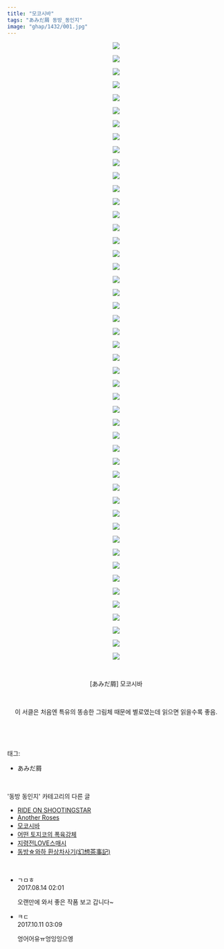 ```yaml
---
title: "모코시바"
tags: "あみだ屑 동방_동인지"
image: "ghap/1432/001.jpg"
---
```

<div class="article">
<p style="text-align: center; clear: none; float: none;"><img src="{{ site.nasurl }}/ghap/1432/001.jpg"/></p>
<p style="text-align: center; clear: none; float: none;"><img src="{{ site.nasurl }}/ghap/1432/002.jpg"/></p>
<p style="text-align: center; clear: none; float: none;"><img src="{{ site.nasurl }}/ghap/1432/003.jpg"/></p>
<p style="text-align: center; clear: none; float: none;"><img src="{{ site.nasurl }}/ghap/1432/004.jpg"/></p>
<p style="text-align: center; clear: none; float: none;"><img src="{{ site.nasurl }}/ghap/1432/005.jpg"/></p>
<p style="text-align: center; clear: none; float: none;"><img src="{{ site.nasurl }}/ghap/1432/006.jpg"/></p>
<p style="text-align: center; clear: none; float: none;"><img src="{{ site.nasurl }}/ghap/1432/007.jpg"/></p>
<p style="text-align: center; clear: none; float: none;"><img src="{{ site.nasurl }}/ghap/1432/008.jpg"/></p>
<p style="text-align: center; clear: none; float: none;"><img src="{{ site.nasurl }}/ghap/1432/009.jpg"/></p>
<p style="text-align: center; clear: none; float: none;"><img src="{{ site.nasurl }}/ghap/1432/010.jpg"/></p>
<p style="text-align: center; clear: none; float: none;"><img src="{{ site.nasurl }}/ghap/1432/011.jpg"/></p>
<p style="text-align: center; clear: none; float: none;"><img src="{{ site.nasurl }}/ghap/1432/012.jpg"/></p>
<p style="text-align: center; clear: none; float: none;"><img src="{{ site.nasurl }}/ghap/1432/013.jpg"/></p>
<p style="text-align: center; clear: none; float: none;"><img src="{{ site.nasurl }}/ghap/1432/014.jpg"/></p>
<p style="text-align: center; clear: none; float: none;"><img src="{{ site.nasurl }}/ghap/1432/015.jpg"/></p>
<p style="text-align: center; clear: none; float: none;"><img src="{{ site.nasurl }}/ghap/1432/016.jpg"/></p>
<p style="text-align: center; clear: none; float: none;"><img src="{{ site.nasurl }}/ghap/1432/017.jpg"/></p>
<p style="text-align: center; clear: none; float: none;"><img src="{{ site.nasurl }}/ghap/1432/018.jpg"/></p>
<p style="text-align: center; clear: none; float: none;"><img src="{{ site.nasurl }}/ghap/1432/019.jpg"/></p>
<p style="text-align: center; clear: none; float: none;"><img src="{{ site.nasurl }}/ghap/1432/020.jpg"/></p>
<p style="text-align: center; clear: none; float: none;"><img src="{{ site.nasurl }}/ghap/1432/021.jpg"/></p>
<p style="text-align: center; clear: none; float: none;"><img src="{{ site.nasurl }}/ghap/1432/022.jpg"/></p>
<p style="text-align: center; clear: none; float: none;"><img src="{{ site.nasurl }}/ghap/1432/023.jpg"/></p>
<p style="text-align: center; clear: none; float: none;"><img src="{{ site.nasurl }}/ghap/1432/024.jpg"/></p>
<p style="text-align: center; clear: none; float: none;"><img src="{{ site.nasurl }}/ghap/1432/025.jpg"/></p>
<p style="text-align: center; clear: none; float: none;"><img src="{{ site.nasurl }}/ghap/1432/026.jpg"/></p>
<p style="text-align: center; clear: none; float: none;"><img src="{{ site.nasurl }}/ghap/1432/027.jpg"/></p>
<p style="text-align: center; clear: none; float: none;"><img src="{{ site.nasurl }}/ghap/1432/028.jpg"/></p>
<p style="text-align: center; clear: none; float: none;"><img src="{{ site.nasurl }}/ghap/1432/029.jpg"/></p>
<p style="text-align: center; clear: none; float: none;"><img src="{{ site.nasurl }}/ghap/1432/030.jpg"/></p>
<p style="text-align: center; clear: none; float: none;"><img src="{{ site.nasurl }}/ghap/1432/031.jpg"/></p>
<p style="text-align: center; clear: none; float: none;"><img src="{{ site.nasurl }}/ghap/1432/032.jpg"/></p>
<p style="text-align: center; clear: none; float: none;"><img src="{{ site.nasurl }}/ghap/1432/033.jpg"/></p>
<p style="text-align: center; clear: none; float: none;"><img src="{{ site.nasurl }}/ghap/1432/034.jpg"/></p>
<p style="text-align: center; clear: none; float: none;"><img src="{{ site.nasurl }}/ghap/1432/035.jpg"/></p>
<p style="text-align: center; clear: none; float: none;"><img src="{{ site.nasurl }}/ghap/1432/036.jpg"/></p>
<p style="text-align: center; clear: none; float: none;"><img src="{{ site.nasurl }}/ghap/1432/037.jpg"/></p>
<p style="text-align: center; clear: none; float: none;"><img src="{{ site.nasurl }}/ghap/1432/038.jpg"/></p>
<p style="text-align: center; clear: none; float: none;"><img src="{{ site.nasurl }}/ghap/1432/039.jpg"/></p>
<p style="text-align: center; clear: none; float: none;"><img src="{{ site.nasurl }}/ghap/1432/040.jpg"/></p>
<p style="text-align: center; clear: none; float: none;"><img src="{{ site.nasurl }}/ghap/1432/041.jpg"/></p>
<p style="text-align: center; clear: none; float: none;"><img src="{{ site.nasurl }}/ghap/1432/042.jpg"/></p>
<p style="text-align: center; clear: none; float: none;"><img src="{{ site.nasurl }}/ghap/1432/043.jpg"/></p>
<p style="text-align: center; clear: none; float: none;"><img src="{{ site.nasurl }}/ghap/1432/044.jpg"/></p>
<p style="text-align: center; clear: none; float: none;"><img src="{{ site.nasurl }}/ghap/1432/045.jpg"/></p>
<p style="text-align: center; clear: none; float: none;"><img src="{{ site.nasurl }}/ghap/1432/046.jpg"/></p>
<p style="text-align: center; clear: none; float: none;"><img src="{{ site.nasurl }}/ghap/1432/047.jpg"/></p>
<p style="text-align: center; clear: none; float: none;"><img src="{{ site.nasurl }}/ghap/1432/048.jpg"/></p>
<p style="text-align: center; clear: none; float: none;"><br/></p>
<p style="text-align: center; clear: none; float: none;">[あみだ屑] 모코시바</p>
<p style="text-align: center; clear: none; float: none;"><br/></p>
<p style="text-align: center; clear: none; float: none;">이 서클은 처음엔 특유의 똥송한 그림체 때문에 별로였는데 읽으면 읽을수록 좋음.</p>
<p><br/></p>
</div><br/>
<div class="tagTrail">
<p>태그: </p>
<ul>
<li>あみだ屑</li>
</ul>
</div><br/>
<div class="another">
<p>'동방 동인지' 카테고리의 다른 글</p>
<ul>
<li><a href="/2016-08-08-ghap_1435">RIDE ON SHOOTINGSTAR</a></li>
<li><a href="/2016-08-08-ghap_1433">Another Roses</a></li>
<li><a href="/2016-08-08-ghap_1432">모코시바</a></li>
<li><a href="/2016-08-08-ghap_1431">어떤 토지코의 폭육강체</a></li>
<li><a href="/2016-08-08-ghap_1430">지령전LOVE스매시</a></li>
<li><a href="/2016-08-08-ghap_1428">동방☆와하 환상차사기(幻想茶事記)</a></li>
</ul>
</div><br/>
<div class="cb_module cb_fluid">
<div class="cb_wrt cb_profile">
<div class="comment">
<ul>
<li class="cb_thumb_off" id="comment15059047">
<div class="cb_comment_area">
<div class="cb_info_area">
<div class="cb_section">
<span class="cb_nick_name">ㄱㅁㅎ</span>
</div>
<div class="cb_section">
<span class="cb_date">2017.08.14 02:01 </span>
</div>
</div>
<div class="cb_dsc_comment">
<p class="cb_dsc">
											오랜만에 와서 좋은 작품 보고 갑니다~
										</p>
</div>
</div></li>
<li class="cb_thumb_off" id="comment15102311">
<div class="cb_comment_area">
<div class="cb_info_area">
<div class="cb_section">
<span class="cb_nick_name">ㅋㄷ</span>
</div>
<div class="cb_section">
<span class="cb_date">2017.10.11 03:09 </span>
</div>
</div>
<div class="cb_dsc_comment">
<p class="cb_dsc">
											엉어어유ㅠ엉잉잉으엥
										</p>
</div>
</div></li>
</ul>
</div>
</div><!-- commentList close -->
</div><br/>
